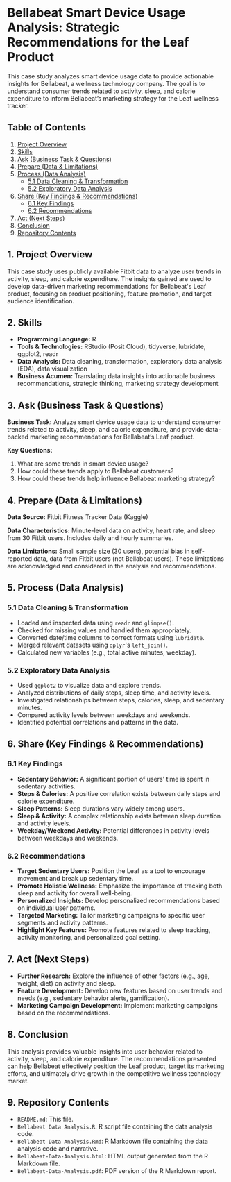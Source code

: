 # Bellabeat Smart Device Usage Analysis: Strategic Recommendations for the Leaf Product

This case study analyzes smart device usage data to provide actionable insights for Bellabeat, a wellness technology company. The goal is to understand consumer trends related to activity, sleep, and calorie expenditure to inform Bellabeat’s marketing strategy for the Leaf wellness tracker.

## Table of Contents

1. [Project Overview](#1-project-overview)
2. [Skills](#2-skills)
3. [Ask (Business Task & Questions)](#3-ask)
4. [Prepare (Data & Limitations)](#4-prepare)
5. [Process (Data Analysis)](#5-process)
    * [5.1 Data Cleaning & Transformation](#5.1-data-cleaning-transformation)
    * [5.2 Exploratory Data Analysis](#5.2-exploratory-data-analysis)
6. [Share (Key Findings & Recommendations)](#6-share)
    * [6.1 Key Findings](#6.1-key-findings)
    * [6.2 Recommendations](#6.2-recommendations)
7. [Act (Next Steps)](#7-act)
8. [Conclusion](#8-conclusion)
9. [Repository Contents](#9-repository-contents)

## 1. Project Overview

This case study uses publicly available Fitbit data to analyze user trends in activity, sleep, and calorie expenditure.  The insights gained are used to develop data-driven marketing recommendations for Bellabeat's Leaf product, focusing on product positioning, feature promotion, and target audience identification.

## 2. Skills

* **Programming Language:** R
* **Tools & Technologies:** RStudio (Posit Cloud), tidyverse, lubridate, ggplot2, readr
* **Data Analysis:** Data cleaning, transformation, exploratory data analysis (EDA), data visualization
* **Business Acumen:**  Translating data insights into actionable business recommendations, strategic thinking, marketing strategy development

## 3. Ask (Business Task & Questions)

**Business Task:** Analyze smart device usage data to understand consumer trends related to activity, sleep, and calorie expenditure, and provide data-backed marketing recommendations for Bellabeat’s Leaf product.

**Key Questions:**

1. What are some trends in smart device usage?
2. How could these trends apply to Bellabeat customers?
3. How could these trends help influence Bellabeat marketing strategy?

## 4. Prepare (Data & Limitations)

**Data Source:** Fitbit Fitness Tracker Data (Kaggle)

**Data Characteristics:** Minute-level data on activity, heart rate, and sleep from 30 Fitbit users. Includes daily and hourly summaries.

**Data Limitations:** Small sample size (30 users), potential bias in self-reported data, data from Fitbit users (not Bellabeat users).  These limitations are acknowledged and considered in the analysis and recommendations.

## 5. Process (Data Analysis)

### 5.1 Data Cleaning & Transformation

* Loaded and inspected data using `readr` and `glimpse()`.
* Checked for missing values and handled them appropriately.
* Converted date/time columns to correct formats using `lubridate`.
* Merged relevant datasets using `dplyr`'s `left_join()`.
* Calculated new variables (e.g., total active minutes, weekday).

### 5.2 Exploratory Data Analysis

* Used `ggplot2` to visualize data and explore trends.
* Analyzed distributions of daily steps, sleep time, and activity levels.
* Investigated relationships between steps, calories, sleep, and sedentary minutes.
* Compared activity levels between weekdays and weekends.
* Identified potential correlations and patterns in the data.

## 6. Share (Key Findings & Recommendations)

### 6.1 Key Findings

* **Sedentary Behavior:** A significant portion of users' time is spent in sedentary activities.
* **Steps & Calories:**  A positive correlation exists between daily steps and calorie expenditure.
* **Sleep Patterns:** Sleep durations vary widely among users.
* **Sleep & Activity:**  A complex relationship exists between sleep duration and activity levels.
* **Weekday/Weekend Activity:** Potential differences in activity levels between weekdays and weekends.

### 6.2 Recommendations

* **Target Sedentary Users:** Position the Leaf as a tool to encourage movement and break up sedentary time.
* **Promote Holistic Wellness:** Emphasize the importance of tracking both sleep and activity for overall well-being.
* **Personalized Insights:** Develop personalized recommendations based on individual user patterns.
* **Targeted Marketing:** Tailor marketing campaigns to specific user segments and activity patterns.
* **Highlight Key Features:** Promote features related to sleep tracking, activity monitoring, and personalized goal setting.

## 7. Act (Next Steps)

* **Further Research:** Explore the influence of other factors (e.g., age, weight, diet) on activity and sleep.
* **Feature Development:** Develop new features based on user trends and needs (e.g., sedentary behavior alerts, gamification).
* **Marketing Campaign Development:** Implement marketing campaigns based on the recommendations.

## 8. Conclusion

This analysis provides valuable insights into user behavior related to activity, sleep, and calorie expenditure.  The recommendations presented can help Bellabeat effectively position the Leaf product, target its marketing efforts, and ultimately drive growth in the competitive wellness technology market.

## 9. Repository Contents

* `README.md`: This file.
* `Bellabeat Data Analysis.R`: R script file containing the data analysis code.
* `Bellabeat Data Analysis.Rmd`: R Markdown file containing the data analysis code and narrative.
* `Bellabeat-Data-Analysis.html`: HTML output generated from the R Markdown file.
* `Bellabeat-Data-Analysis.pdf`: PDF version of the R Markdown report.
